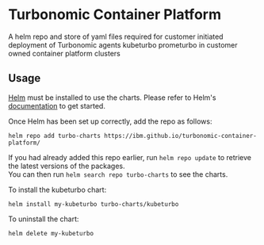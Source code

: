 # Turbonomic Container Platform

A helm repo and store of yaml files required for customer initiated deployment of Turbonomic agents kubeturbo prometurbo in customer owned container platform clusters

## Usage

[Helm](https://helm.sh) must be installed to use the charts.  Please refer to
Helm's [documentation](https://helm.sh/docs) to get started.

Once Helm has been set up correctly, add the repo as follows:

    helm repo add turbo-charts https://ibm.github.io/turbonomic-container-platform/

If you had already added this repo earlier, run `helm repo update` to retrieve
the latest versions of the packages.  
You can then run `helm search repo turbo-charts` to see the charts.

To install the kubeturbo chart:

    helm install my-kubeturbo turbo-charts/kubeturbo

To uninstall the chart:

    helm delete my-kubeturbo
